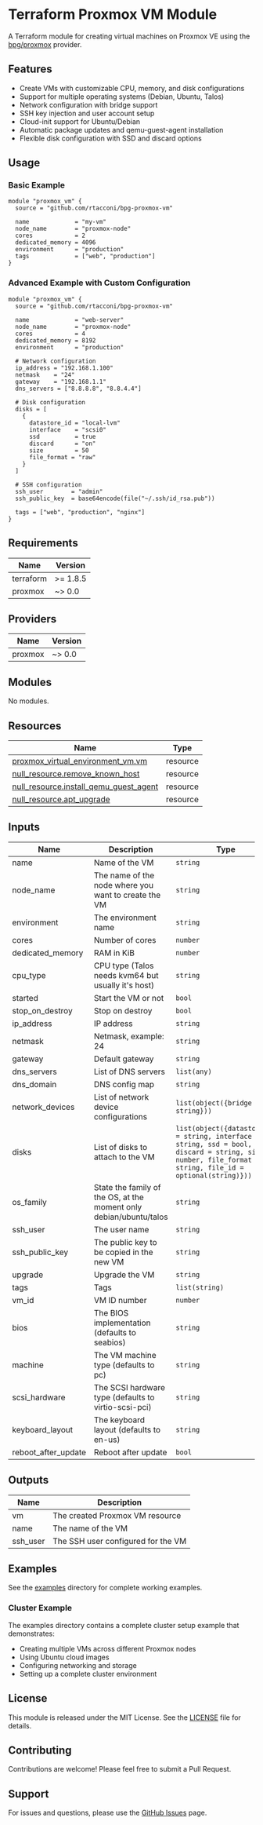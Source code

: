 # Terraform Proxmox VM Module

A Terraform module for creating virtual machines on Proxmox VE using the [bpg/proxmox](https://registry.terraform.io/providers/bpg/proxmox/latest) provider.

## Features

- Create VMs with customizable CPU, memory, and disk configurations
- Support for multiple operating systems (Debian, Ubuntu, Talos)
- Network configuration with bridge support
- SSH key injection and user account setup
- Cloud-init support for Ubuntu/Debian
- Automatic package updates and qemu-guest-agent installation
- Flexible disk configuration with SSD and discard options

## Usage

### Basic Example

```hcl
module "proxmox_vm" {
  source = "github.com/rtacconi/bpg-proxmox-vm"

  name             = "my-vm"
  node_name        = "proxmox-node"
  cores            = 2
  dedicated_memory = 4096
  environment      = "production"
  tags             = ["web", "production"]
}
```

### Advanced Example with Custom Configuration

```hcl
module "proxmox_vm" {
  source = "github.com/rtacconi/bpg-proxmox-vm"

  name             = "web-server"
  node_name        = "proxmox-node"
  cores            = 4
  dedicated_memory = 8192
  environment      = "production"
  
  # Network configuration
  ip_address = "192.168.1.100"
  netmask    = "24"
  gateway    = "192.168.1.1"
  dns_servers = ["8.8.8.8", "8.8.4.4"]
  
  # Disk configuration
  disks = [
    {
      datastore_id = "local-lvm"
      interface    = "scsi0"
      ssd          = true
      discard      = "on"
      size         = 50
      file_format = "raw"
    }
  ]
  
  # SSH configuration
  ssh_user        = "admin"
  ssh_public_key  = base64encode(file("~/.ssh/id_rsa.pub"))
  
  tags = ["web", "production", "nginx"]
}
```

## Requirements

| Name | Version |
|------|---------|
| terraform | >= 1.8.5 |
| proxmox | ~> 0.0 |

## Providers

| Name | Version |
|------|---------|
| proxmox | ~> 0.0 |

## Modules

No modules.

## Resources

| Name | Type |
|------|------|
| [proxmox_virtual_environment_vm.vm](https://registry.terraform.io/providers/bpg/proxmox/latest/docs/resources/virtual_environment_vm) | resource |
| [null_resource.remove_known_host](https://registry.terraform.io/docs/providers/null/r/resource.html) | resource |
| [null_resource.install_qemu_guest_agent](https://registry.terraform.io/docs/providers/null/r/resource.html) | resource |
| [null_resource.apt_upgrade](https://registry.terraform.io/docs/providers/null/r/resource.html) | resource |

## Inputs

| Name | Description | Type | Default | Required |
|------|-------------|------|---------|:--------:|
| name | Name of the VM | `string` | n/a | yes |
| node_name | The name of the node where you want to create the VM | `string` | n/a | yes |
| environment | The environment name | `string` | n/a | yes |
| cores | Number of cores | `number` | `1` | no |
| dedicated_memory | RAM in KiB | `number` | `1024` | no |
| cpu_type | CPU type (Talos needs kvm64 but usually it's host) | `string` | `"host"` | no |
| started | Start the VM or not | `bool` | `true` | no |
| stop_on_destroy | Stop on destroy | `bool` | `true` | no |
| ip_address | IP address | `string` | `"dhcp"` | no |
| netmask | Netmask, example: 24 | `string` | `null` | no |
| gateway | Default gateway | `string` | `null` | no |
| dns_servers | List of DNS servers | `list(any)` | `[]` | no |
| dns_domain | DNS config map | `string` | `""` | no |
| network_devices | List of network device configurations | `list(object({bridge = string}))` | `[{"bridge": "vmbr11"}]` | no |
| disks | List of disks to attach to the VM | `list(object({datastore_id = string, interface = string, ssd = bool, discard = string, size = number, file_format = string, file_id = optional(string)}))` | `[]` | no |
| os_family | State the family of the OS, at the moment only debian/ubuntu/talos | `string` | n/a | yes |
| ssh_user | The user name | `string` | `null` | no |
| ssh_public_key | The public key to be copied in the new VM | `string` | `null` | no |
| upgrade | Upgrade the VM | `string` | `false` | no |
| tags | Tags | `list(string)` | n/a | yes |
| vm_id | VM ID number | `number` | `null` | no |
| bios | The BIOS implementation (defaults to seabios) | `string` | `"ovmf"` | no |
| machine | The VM machine type (defaults to pc) | `string` | `"q35"` | no |
| scsi_hardware | The SCSI hardware type (defaults to virtio-scsi-pci) | `string` | `"virtio-scsi-pci"` | no |
| keyboard_layout | The keyboard layout (defaults to en-us) | `string` | `"en-us"` | no |
| reboot_after_update | Reboot after update | `bool` | `false` | no |

## Outputs

| Name | Description |
|------|-------------|
| vm | The created Proxmox VM resource |
| name | The name of the VM |
| ssh_user | The SSH user configured for the VM |

## Examples

See the [examples](./examples/) directory for complete working examples.

### Cluster Example

The examples directory contains a complete cluster setup example that demonstrates:

- Creating multiple VMs across different Proxmox nodes
- Using Ubuntu cloud images
- Configuring networking and storage
- Setting up a complete cluster environment

## License

This module is released under the MIT License. See the [LICENSE](LICENSE) file for details.

## Contributing

Contributions are welcome! Please feel free to submit a Pull Request.

## Support

For issues and questions, please use the [GitHub Issues](https://github.com/rtacconi/bpg-proxmox-vm/issues) page.